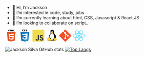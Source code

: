 - 👋 Hi, I’m Jackson
- 👀 I’m interested in code, study, jobs
- 🌱 I’m currently learning about html, CSS, Javascript & React.JS
- 💞️ I’m looking to collaborate on script..

<div>
  <img width="8%" src="https://raw.githubusercontent.com/devicons/devicon/master/icons/html5/html5-original-wordmark.svg" alt="HTML" >
  <img width="8%" src="https://raw.githubusercontent.com/devicons/devicon/master/icons/css3/css3-original-wordmark.svg" alt="CSS">
  <img width="8%" src="https://raw.githubusercontent.com/devicons/devicon/master/icons/javascript/javascript-original.svg" alt="JavaScript">
  <img width="8%" src="https://raw.githubusercontent.com/devicons/devicon/master/icons/linux/linux-original.svg" alt="linux">
  <img width="8%" src="https://raw.githubusercontent.com/devicons/devicon/master/icons/git/git-original.svg" alt="git">
  <img width="8%" src="https://raw.githubusercontent.com/devicons/devicon/master/icons/react/react-original.svg" alt="react">
</div>

![Jackson Silva GitHub stats](https://github-readme-stats.vercel.app/api?username=cajui54&show_icons=true)
[![Top Langs](https://github-readme-stats.vercel.app/api/top-langs/?username=cajui54&layout=compact)](https://github.com/anuraghazra/github-readme-stats)
